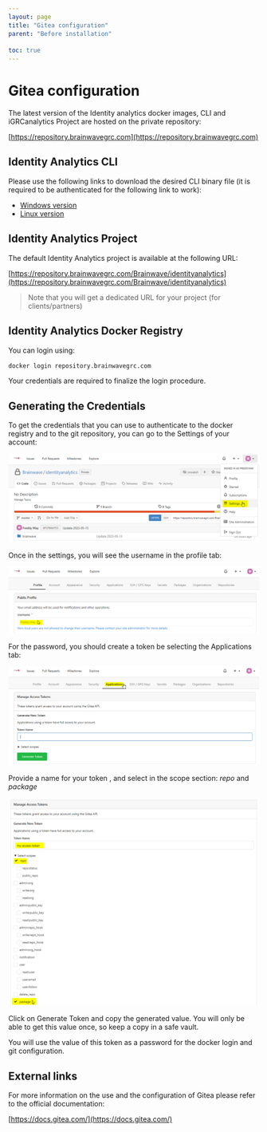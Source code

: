 ```yaml
---
layout: page
title: "Gitea configuration"
parent: "Before installation"

toc: true
---
```


# Gitea configuration

The latest version of the Identity analytics docker images, CLI and iGRCanalytics Project are hosted on the private repository:

[https://repository.brainwavegrc.com](https://repository.brainwavegrc.com)

## Identity Analytics CLI

Please use the following links to download the desired CLI binary file (it is required to be authenticated for the following link to work):  

- [Windows version](https://repository.brainwavegrc.com/Brainwave/-/packages/generic/brainwavetools_windows_amd64/1.2)
- [Linux version](https://repository.brainwavegrc.com/Brainwave/-/packages/generic/brainwavetools_linux_amd64/1.2)

## Identity Analytics Project

The default Identity Analytics project is available at the following URL:  

[https://repository.brainwavegrc.com/Brainwave/identityanalytics](https://repository.brainwavegrc.com/Brainwave/identityanalytics)

> Note that you will get a dedicated URL for your project (for clients/partners)  

## Identity Analytics Docker Registry

You can login using:  

```sh  
docker login repository.brainwavegrc.com
```

Your credentials are required to finalize the login procedure.  

## Generating the Credentials

To get the credentials that you can use to authenticate to the docker registry and to the git repository, you can go to the Settings of your account:

![Gitea Settings](images/gitea/gitea_settings.png "Gitea settings")

Once in the settings, you will see the username in the profile tab:

![Gitea Username](images/gitea/gitea_username.png "GItea username")

For the password, you should create a token be selecting the Applications tab:  

![Application password](images/gitea/gitea_applications.png "Application password")

Provide a name for your token , and select in the scope section: *repo* and *package*  

![Token scope](images/gitea/gitea_token_scope.png "Token scope")

Click on Generate Token and copy the generated value. You will only be able to get this value once, so keep a copy in a safe vault.  

You will use the value of this token as a password for the docker login and git configuration.  

## External links

For more information on the use and the configuration of Gitea please refer to the official documentation:

[https://docs.gitea.com/](https://docs.gitea.com/)
